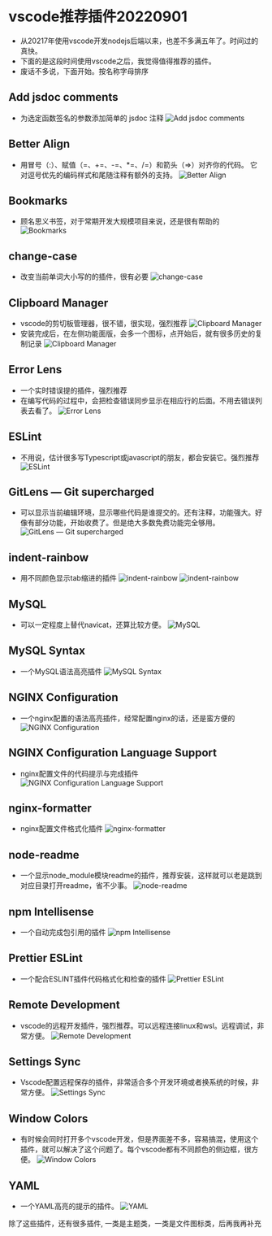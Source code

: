 # vscode推荐插件20220901
- 从20217年使用vscode开发nodejs后端以来，也差不多满五年了。时间过的真快。
- 下面的是这段时间使用vscode之后，我觉得值得推荐的插件。
- 废话不多说，下面开始。按名称字母排序

## Add jsdoc comments
- 为选定函数签名的参数添加简单的 jsdoc 注释
![Add jsdoc comments](./plugs/1.png)

## Better Align
- 用冒号（:）、赋值（=、+=、-=、*=、/=）和箭头（=>）对齐你的代码。 它对逗号优先的编码样式和尾随注释有额外的支持。
![Better Align](./plugs/2.png)

## Bookmarks
- 顾名思义书签，对于常期开发大规模项目来说，还是很有帮助的
![Bookmarks](./plugs/3.png)

## change-case
- 改变当前单词大小写的的插件，很有必要
![change-case](./plugs/4.png)

## Clipboard Manager
- vscode的剪切板管理器，很不错，很实现，强烈推荐
![Clipboard Manager](./plugs/5.png)
- 安装完成后，在左侧功能面版，会多一个图标，点开始后，就有很多历史的复制记录
![Clipboard Manager](./plugs/6.png)

## Error Lens
- 一个实时错误提的插件，强烈推荐
- 在编写代码的过程中，会把检查错误同步显示在相应行的后面。不用去错误列表去看了。
![Error Lens](./plugs/7.png)

## ESLint
- 不用说，估计很多写Typescript或javascript的朋友，都会安装它。强烈推荐
![ESLint](./plugs/8.png)


## GitLens — Git supercharged
- 可以显示当前编辑环境，显示哪些代码是谁提交的。还有注释，功能强大。好像有部分功能，开始收费了。但是绝大多数免费功能完全够用。
![GitLens — Git supercharged](./plugs/9.png)

## indent-rainbow
- 用不同颜色显示tab缩进的插件
![indent-rainbow](./plugs/10.png)
![indent-rainbow](./plugs/11.png)

## MySQL
- 可以一定程度上替代navicat，还算比较方便。
![MySQL](./plugs/12.png)

## MySQL Syntax
- 一个MySQL语法高亮插件
![MySQL Syntax](./plugs/13.png)

## NGINX Configuration
- 一个nginx配置的语法高亮插件，经常配置nginx的话，还是蛮方便的
![NGINX Configuration](./plugs/14.png)

## NGINX Configuration Language Support
- nginx配置文件的代码提示与完成插件
![NGINX Configuration Language Support](./plugs/15.png)

## nginx-formatter
- nginx配置文件格式化插件
![nginx-formatter](./plugs/16.png)

## node-readme
- 一个显示node_module模块readme的插件，推荐安装，这样就可以老是跳到对应目录打开readme，省不少事。
![node-readme](./plugs/17.png)

## npm Intellisense
- 一个自动完成包引用的插件
![npm Intellisense](./plugs/18.png)

## Prettier ESLint
- 一个配合ESLINT插件代码格式化和检查的插件
![Prettier ESLint](./plugs/19.png)

## Remote Development
- vscode的远程开发插件，强烈推荐。可以远程连接linux和wsl。远程调试，非常方便。
![Remote Development](./plugs/20.png)

## Settings Sync
- Vscode配置远程保存的插件，非常适合多个开发环境或者换系统的时候，非常方便。
![Settings Sync](./plugs/21.png)

## Window Colors
- 有时候会同时打开多个vscode开发，但是界面差不多，容易搞混，使用这个插件，就可以解决了这个问题了。每个vscode都有不同颜色的侧边框，很方便。
![Window Colors](./plugs/22.png)

## YAML
- 一个YAML高亮的提示的插件。
![YAML](./plugs/23.png)


除了这些插件，还有很多插件, 一类是主题类，一类是文件图标类，后再我再补充
